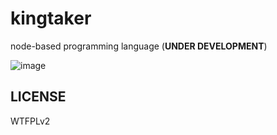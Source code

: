 kingtaker
====

node-based programming language (**UNDER DEVELOPMENT**)

![image](https://user-images.githubusercontent.com/75926613/152088668-7650cb97-c5d2-4ce9-aae9-336c83b6224d.png)

## LICENSE

WTFPLv2
